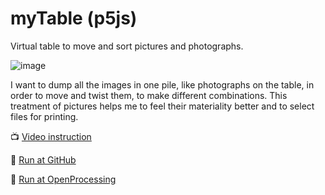 # myTable (p5js)
Virtual table to move and sort pictures and photographs. 

![image](https://user-images.githubusercontent.com/38255514/163686352-48eee2bb-16bd-4f2f-b947-eb550d434af4.png)

I want to dump all the images in one pile, like photographs on the table, in order to move and twist them, to make different combinations. This treatment of pictures helps me to feel their materiality better and to select files for printing.

📺 [Video instruction](https://www.youtube.com/watch?v=z9mCGHdq55A)

🚀 [Run at GitHub](https://hayabuzo.github.io/myTable/)

🏓 [Run at OpenProcessing](https://openprocessing.org/sketch/1373815)
